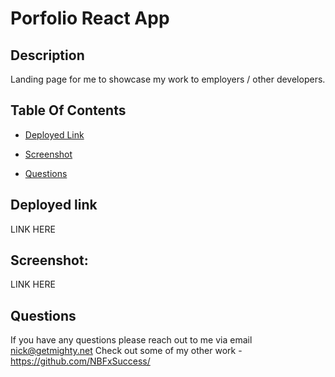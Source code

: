 # Porfolio React App

## Description
    
Landing page for me to showcase my work to employers / other developers.
    
## Table Of Contents

* [Deployed Link](#deployed-link)

* [Screenshot](#screenshot)

* [Questions](#questions)


## Deployed link
LINK HERE


## Screenshot:
LINK HERE


## Questions
If you have any questions please reach out to me via email nick@getmighty.net 
Check out some of my other work - https://github.com/NBFxSuccess/